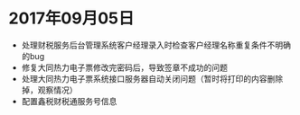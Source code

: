 # 2017年09月05日

* 处理财税服务后台管理系统客户经理录入时检查客户经理名称重复条件不明确的bug
* 修复大同热力电子票修改完密码后，导致签章不成功的问题
* 处理大同热力电子票系统接口服务器自动关闭问题（暂时将打印的内容删除掉，观察情况）
* 配置鑫税财税通服务号信息
